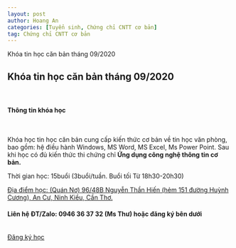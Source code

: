 ```yaml
---
layout: post
author: Hoang An
categories: [Tuyển sinh, Chứng chỉ CNTT cơ bản]
tag: Chứng chỉ CNTT cơ bản
---
```

Khóa tin học căn bản tháng 09/2020

<div id="about" class="container-fluid">
    <div class="row">
      <div class="col-sm-8">
        <h2>Khóa tin học căn bản tháng 09/2020</h2><br>
        <h4>Thông tin khóa học</h4><br>
        <p>Khóa học tin học căn bản cung cấp kiến thức cơ bản về tin học văn phòng, bao gồm: hệ điều hành Windows, MS Word, MS Excel, Ms Power Point. Sau khi học có đủ kiến thức thi chứng chỉ <strong>Ứng dụng công nghệ thông tin cơ bản.</strong> </p>
        <p>Thời gian học: 15buổi (3buổi/tuần. Buổi tối Từ 18h30-20h30) </p>
        <p><a href='https://g.page/quan-no?share'>Địa điểm học: (Quán Nơ) 96/48B Nguyễn Thần Hiến (hẻm 151 đường Huỳnh Cương), An Cư, Ninh Kiều, Cần Thơ.</a></p>
        <h4>Liên hệ ĐT/Zalo: 0946 36 37 32 (Ms Thư) hoặc đăng ký bên dưới</h4>
        <br><a class="btn btn-info" role="button" href="https://form.jotform.me/hoangantechnology/ng-k-lp-luyn-thi-chng-ch-ng-dng-cnt">Đăng ký học</a>
      </div>
      <div class="col-sm-4">
        <span class="glyphicon glyphicon-signal logo"></span>
      </div>
    </div>
  </div>


